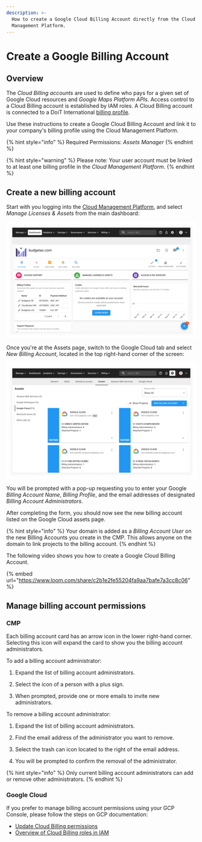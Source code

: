 ```yaml
---
description: >-
  How to create a Google Cloud Billing Account directly from the Cloud
  Management Platform.
---
```


# Create a Google Billing Account

## Overview

The _Cloud Billing accounts_ are used to define who pays for a given set of Google Cloud resources and _Google Maps Platform APIs_. Access control to a Cloud Billing account is established by IAM roles. A Cloud Billing account is connected to a DoiT International [billing profile](../invoices-and-payments/setting-up-a-new-billing-profile.md).

Use these instructions to create a Google Cloud Billing Account and link it to your company's billing profile using the Cloud Management Platform.

{% hint style="info" %}
Required Permissions: _Assets Manager_
{% endhint %}

{% hint style="warning" %}
Please note: Your user account must be linked to at least one billing profile in the _Cloud Management Platform_.
{% endhint %}

## Create a new billing account

Start with you logging into the [Cloud Management Platform](https://app.doit-intl.com), and select _Manage Licenses & Assets_ from the main dashboard:

![A screenshot showing you CMP dashboard](../.gitbook/assets/cmp-dashboard.png)

Once you're at the Assets page, switch to the Google Cloud tab and select _New Billing Account_, located in the top right-hand corner of the screen:

![A screenshot showing the Google Cloud assets screen](../.gitbook/assets/cmp-assets-google-cloud.png)

You will be prompted with a pop-up requesting you to enter your Google _Billing Account Name_, _Billing Profile_, and the email addresses of designated _Billing Account Administrators_.

After completing the form, you should now see the new billing account listed on the Google Cloud assets page.

{% hint style="info" %}
Your domain is added as a _Billing Account User_ on the new Billing Accounts you create in the CMP. This allows anyone on the domain to link projects to the billing account.
{% endhint %}

The following video shows you how to create a Google Cloud Billing Account.

{% embed url="https://www.loom.com/share/c2b1e2fe55204fa9aa7bafe7a3cc8c06" %}

## Manage billing account permissions

### CMP

Each billing account card has an arrow icon in the lower right-hand corner. Selecting this icon will expand the card to show you the billing account administrators.

To add a billing account administrator:

1. Expand the list of billing account administrators.

2. Select the icon of a person with a plus sign.

3. When prompted, provide one or more emails to invite new administrators.

To remove a billing account administrator:

1. Expand the list of billing account administrators.

2. Find the email address of the administrator you want to remove.

3. Select the trash can icon located to the right of the email address.

4. You will be prompted to confirm the removal of the administrator.

{% hint style="info" %}
Only current billing account administrators can add or remove other administrators.
{% endhint %}

### Google Cloud

If you prefer to manage billing account permissions using your GCP Console, please follow the steps on GCP documentation:

* [Update Cloud Billing permissions](https://cloud.google.com/billing/docs/how-to/billing-access#update-cloud-billing-permissions)
* [Overview of Cloud Billing roles in IAM](https://cloud.google.com/billing/docs/how-to/billing-access#overview-of-cloud-billing-roles-in-cloud-iam)
